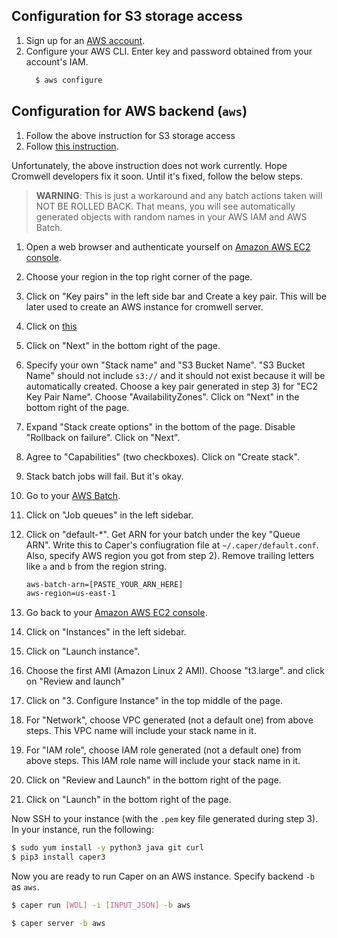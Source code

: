 ## Configuration for S3 storage access

1. Sign up for an [AWS account](https://aws.amazon.com/account/).
2. Configure your AWS CLI. Enter key and password obtained from your account's IAM.
    ```bash
      $ aws configure
    ```

## Configuration for AWS backend (`aws`)

1. Follow the above instruction for S3 storage access
2. Follow [this instruction](https://docs.opendata.aws/genomics-workflows/orchestration/cromwell/cromwell-overview/).

Unfortunately, the above instruction does not work currently. Hope Cromwell developers fix it soon. Until it's fixed, follow the below steps.

> **WARNING**: This is just a workaround and any batch actions taken will NOT BE ROLLED BACK. That means, you will see automatically generated objects with random names in your AWS IAM and AWS Batch.

1. Open a web browser and authenticate yourself on [Amazon AWS EC2 console](https://console.aws.amazon.com/ec2).
2. Choose your region in the top right corner of the page.
3. Click on "Key pairs" in the left side bar and Create a key pair. This will be later used to create an AWS instance for cromwell server.
4. Click on [this](https://console.aws.amazon.com/cloudformation/home?#/stacks/new?stackName=Cromwell&templateURL=https://s3.amazonaws.com/aws-genomics-workflows/templates/cromwell/cromwell-aio.template.yaml)
5. Click on "Next" in the bottom right of the page.
6. Specify your own "Stack name" and "S3 Bucket Name". "S3 Bucket Name" should not include `s3://` and it should not exist because it will be automatically created. Choose a key pair generated in step 3) for "EC2 Key Pair Name". Choose "AvailabilityZones". Click on "Next" in the bottom right of the page.
7. Expand "Stack create options" in the bottom of the page. Disable "Rollback on failure". Click on "Next".
8. Agree to "Capabilities" (two checkboxes). Click on "Create stack".
9. Stack batch jobs will fail. But it's okay.
10. Go to your [AWS Batch](https://console.aws.amazon.com/batch).
11. Click on "Job queues" in the left sidebar.
12. Click on "default-*". Get ARN for your batch under the key "Queue ARN". Write this to Caper's confiugration file at `~/.caper/default.conf`. Also, specify AWS region you got from step 2). Remove trailing letters like `a` and `b` from the region string.

	```bash
	aws-batch-arn=[PASTE_YOUR_ARN_HERE]
	aws-region=us-east-1
	```

13. Go back to your [Amazon AWS EC2 console](https://console.aws.amazon.com/ec2).
14. Click on "Instances" in the left sidebar.
15. Click on "Launch instance".
16. Choose the first AMI (Amazon Linux 2 AMI). Choose "t3.large". and click on "Review and launch"
17. Click on "3. Configure Instance" in the top middle of the page.
18. For "Network", choose VPC generated (not a default one) from above steps. This VPC name will include your stack name in it.
19. For "IAM role", choose IAM role generated (not a default one) from above steps. This IAM role name will include your stack name in it.
20. Click on "Review and Launch" in the bottom right of the page.
21. Click on "Launch" in the bottom right of the page.

Now SSH to your instance (with the `.pem` key file generated during step 3). In your instance, run the following:

```bash
$ sudo yum install -y python3 java git curl
$ pip3 install caper3
```

Now you are ready to run Caper on an AWS instance. Specify backend `-b` as `aws`.

```bash
$ caper run [WDL] -i [INPUT_JSON] -b aws
```

```bash
$ caper server -b aws
```

